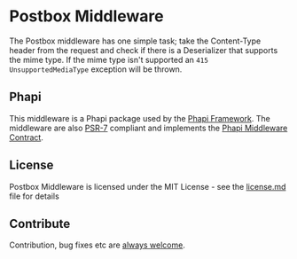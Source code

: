 # Postbox Middleware
The Postbox middleware has one simple task; take the Content-Type header from the request and check if there is a Deserializer that supports the mime type. If the mime type isn't supported an <code>415 UnsupportedMediaType</code> exception will be thrown.

## Phapi
This middleware is a Phapi package used by the [Phapi Framework](https://github.com/phapi/phapi). The middleware are also [PSR-7](https://github.com/php-fig/http-message) compliant and implements the [Phapi Middleware Contract](https://github.com/phapi/contract).

## License
Postbox Middleware is licensed under the MIT License - see the [license.md](https://github.com/phapi/middleware-postbox/blob/master/license.md) file for details

## Contribute
Contribution, bug fixes etc are [always welcome](https://github.com/phapi/middleware-postbox/issues/new).
